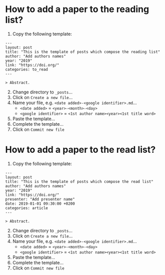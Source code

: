 # How to add a paper to the reading list?

1. Copy the following template:
```
---
layout: post
title: "This is the template of posts which compose the reading list"
author: "Add authors names"
year: "2019"
link: "https://doi.org/"
categories: to_read
---

> Abstract.

```
2. Change directory to `_posts`...
3. Click on `Create a new file`...
4. Name your file, e.g. `<date added>-<google identifier>.md`...
    - `<date added>` = `<year>-<month>-<day>`
    - `<google identifier>` = `<1st author name><year><1st title word>`
5. Paste the template...
6. Complete the template...
7. Click on `Commit new file`


# How to add a paper to the read list?

1. Copy the following template:
```
---
layout: post
title: "This is the template of posts which compose the read list"
author: "Add authors names"
year: "2019"
link: "https://doi.org/"
presenter: "Add presenter name"
date: 2019-01-01 09:30:00 +0200
categories: article
---

> Abstract.
```
2. Change directory to `_posts`...
3. Click on `Create a new file`...
4. Name your file, e.g. `<date added>-<google identifier>.md`...
    - `<date added>` = `<year>-<month>-<day>`
    - `<google identifier>` = `<1st author name><year><1st title word>`
5. Paste the template...
6. Complete the template...
7. Click on `Commit new file`
